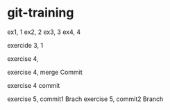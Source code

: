 # git-training
ex1, 1
ex2, 2
ex3, 3
ex4, 4

exercide 3, 1

exercise 4, 

exercise 4, merge Commit

exercise 4 commit 

exercise 5, commit1 Brach
exercise 5, commit2 Branch
